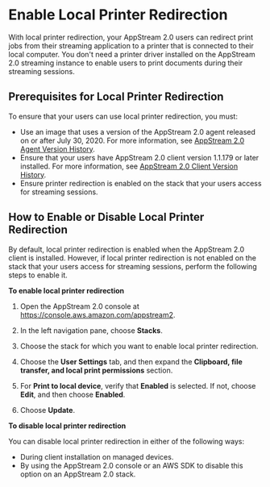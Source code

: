 # Enable Local Printer Redirection<a name="enable-local-printer-redirection"></a>

With local printer redirection, your AppStream 2\.0 users can redirect print jobs from their streaming application to a printer that is connected to their local computer\. You don't need a printer driver installed on the AppStream 2\.0 streaming instance to enable users to print documents during their streaming sessions\. 

## Prerequisites for Local Printer Redirection<a name="local-printer-redirection-prerequisites"></a>

To ensure that your users can use local printer redirection, you must:
+ Use an image that uses a version of the AppStream 2\.0 agent released on or after July 30, 2020\. For more information, see [AppStream 2\.0 Agent Version History](agent-software-versions.md)\.
+ Ensure that your users have AppStream 2\.0 client version 1\.1\.179 or later installed\. For more information, see [AppStream 2\.0 Client Version History](client-release-versions.md)\.
+ Ensure printer redirection is enabled on the stack that your users access for streaming sessions\.

## How to Enable or Disable Local Printer Redirection<a name="how-to-enable-disable-local-printer-redirection"></a>

By default, local printer redirection is enabled when the AppStream 2\.0 client is installed\. However, if local printer redirection is not enabled on the stack that your users access for streaming sessions, perform the following steps to enable it\. 

**To enable local printer redirection**

1. Open the AppStream 2\.0 console at [https://console\.aws\.amazon\.com/appstream2](https://console.aws.amazon.com/appstream2)\.

1. In the left navigation pane, choose **Stacks**\.

1. Choose the stack for which you want to enable local printer redirection\.

1. Choose the **User Settings** tab, and then expand the **Clipboard, file transfer, and local print permissions** section\.

1. For **Print to local device**, verify that **Enabled** is selected\. If not, choose **Edit**, and then choose **Enabled**\.

1. Choose **Update**\.

**To disable local printer redirection**

You can disable local printer redirection in either of the following ways:
+ During client installation on managed devices\.
+ By using the AppStream 2\.0 console or an AWS SDK to disable this option on an AppStream 2\.0 stack\.